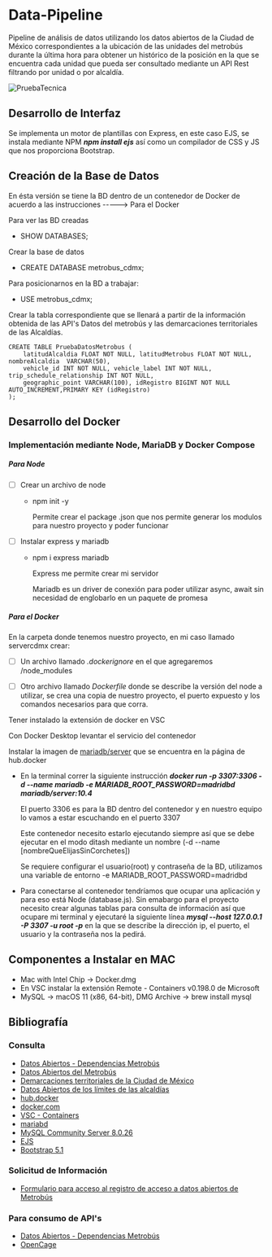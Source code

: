 # Data-Pipeline
Pipeline de análisis de datos utilizando los datos abiertos de la Ciudad de México correspondientes a la ubicación de las unidades del metrobús durante la última hora para obtener un histórico de la posición en la que se encuentra cada unidad que pueda ser consultado mediante un API Rest filtrando por unidad o por alcaldía.

![PruebaTecnica](https://user-images.githubusercontent.com/68882204/136842944-20bbfc45-5e3e-4656-b0ea-cdbb3107c62c.jpg)

## Desarrollo de Interfaz

Se implementa un motor de plantillas con Express, en este caso EJS, se instala mediante NPM ***npm install ejs*** así como un compilador de CSS y JS que nos proporciona Bootstrap.

## Creación de la Base de Datos

En ésta versión se tiene la BD dentro de un contenedor de Docker de acuerdo a las instrucciones -----> Para el Docker

Para ver las BD creadas

- SHOW DATABASES; 

Crear la base de datos

- CREATE DATABASE metrobus_cdmx;

Para posicionarnos en la BD a trabajar:

- USE metrobus_cdmx;

Crear la tabla correspondiente que se llenará a partir de la información obtenida de las API's Datos del metrobús y las demarcaciones territoriales de las Alcaldías.

```mysq
CREATE TABLE PruebaDatosMetrobus (
	latitudAlcaldia FLOAT NOT NULL, latitudMetrobus FLOAT NOT NULL, nombreAlcaldia  VARCHAR(50), 
	vehicle_id INT NOT NULL, vehicle_label INT NOT NULL, trip_schedule_relationship INT NOT NULL, 
	geographic_point VARCHAR(100), idRegistro BIGINT NOT NULL AUTO_INCREMENT,PRIMARY KEY (idRegistro)
);
```

## Desarrollo del Docker

### Implementación mediante Node, MariaDB y Docker Compose

##### Para Node

- [ ] Crear un archivo de node

  - npm init -y

    Permite crear el package .json que nos permite generar los modulos para nuestro proyecto y poder funcionar 

- [ ] Instalar express y mariadb

  - npm i express mariadb

    Express me permite crear mi servidor

    Mariadb es un driver de conexión para poder utilizar async, await sin necesidad de englobarlo en un paquete de promesa

    

##### Para el Docker

En la carpeta donde tenemos nuestro proyecto, en mi caso llamado servercdmx crear:

- [ ] Un archivo llamado *.dockerignore* en el que agregaremos /node_modules
- [ ] Otro archivo llamado *Dockerfile* donde se describe la versión del node a utilizar, se crea una copia de nuestro proyecto, el puerto expuesto y los comandos necesarios para que corra.



Tener instalado la extensión de docker en VSC

Con Docker Desktop levantar el servicio del contenedor 

Instalar la imagen de <u>mariadb/server</u> que se encuentra en la página de hub.docker

- En la terminal correr la siguiente instrucción ***docker run -p 3307:3306 -d --name mariadb -e MARIADB_ROOT_PASSWORD=madridbd mariadb/server:10.4***

  El puerto 3306 es para la BD dentro del contenedor y en nuestro equipo lo vamos a estar escuchando en el puerto 3307

  Este contenedor necesito estarlo ejecutando siempre así que se debe ejecutar en el modo ditash mediante un nombre (-d --name [nombreQueElijasSinCorchetes])

  Se requiere configurar el usuario(root) y contraseña de la BD, utilizamos una variable de entorno -e MARIADB_ROOT_PASSWORD=madridbd



- Para conectarse al contenedor tendríamos que ocupar una aplicación y para eso está Node (database.js). Sin emabargo para el proyecto necesito crear algunas tablas para consulta de información así que ocupare mi terminal y ejecutaré la siguiente línea ***mysql --host 127.0.0.1 -P 3307 -u root -p*** en la que se describe la dirección ip, el puerto, el usuario y la contraseña nos la pedirá.

## Componentes a Instalar en MAC 

- Mac with Intel Chip -> Docker.dmg
- En VSC instalar la extensión Remote - Containers v0.198.0 de Microsoft 
- MySQL -> macOS 11 (x86, 64-bit), DMG Archive -> brew install mysql

## Bibliografía

### Consulta

- [Datos Abiertos - Dependencias Metrobús](https://datos.cdmx.gob.mx/dataset/prueba_fetchdata_metrobus/resource/ad360a0e-b42f-482c-af12-1fd72140032e?inner_span=True)
- [Datos Abiertos del Metrobús](https://www.metrobus.cdmx.gob.mx/portal-ciudadano/datos-abiertos)
- [Demarcaciones territoriales de la Ciudad de México](https://es.wikipedia.org/wiki/Demarcaciones_territoriales_de_la_Ciudad_de_M%C3%A9xico)
- [Datos Abiertos de los límites de las alcaldías](https://datos.cdmx.gob.mx/dataset/limite-de-las-alcaldias/resource/dbb00cee-3660-43f6-89c2-8beb433292a8)
- [hub.docker](https://hub.docker.com/_/node)
- [docker.com](https://www.docker.com/products/docker-desktop)
- [VSC - Containers](https://code.visualstudio.com/docs/remote/containers-tutorial)
- [mariabd](https://hub.docker.com/r/mariadb/server)
- [MySQL Community Server 8.0.26](https://dev.mysql.com/downloads/mysql/)
- [EJS](https://ejs.co/)
- [Bootstrap 5.1](https://getbootstrap.com/docs/5.1/getting-started/introduction/)



### Solicitud de Información

- [Formulario para acceso al registro de acceso a datos abiertos de Metrobús](https://forms.office.com/Pages/ResponsePage.aspx?id=fmda5wBBMUS4nuV02NmQEBAjAkiQSeRPm_l9XWJZUPFUNUxOUkFKT1FZTE41WEtSOVo2MkJSTUIzVi4u)

### Para consumo de API's

- [Datos Abiertos - Dependencias Metrobús](https://datos.cdmx.gob.mx/dataset/prueba_fetchdata_metrobus/resource/ad360a0e-b42f-482c-af12-1fd72140032e?inner_span=True)
- [OpenCage](https://opencagedata.com/)


